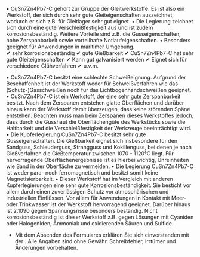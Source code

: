 • CuSn7Zn4Pb7-C gehört zur Gruppe der Gleitwerkstoffe. Es ist also ein
Werkstoff, der sich durch sehr gute Gleiteigenschaften auszeichnet, wodurch er
sich z.B. für Gleitlager sehr gut eignet. • Die Legierung zeichnet sich durch
eine gute Verschleißfestigkeit aus und ist zudem korrosionsbeständig. Weitere
Vorteile sind z.B. die Gusseigenschaften, hohe Zerspanbarkeit sowie vorteilhafte
Notlaufeigenschaften. • Besonders geeignet für Anwendungen in maritimer
Umgebung.  
✔ sehr korrosionsbeständig ✔ gute Gießbarkeit ✔ CuSn7Zn4Pb7-C hat sehr gute
Gleiteigenschaften ✔ Kann gut galvanisiert werden ✔ Eignet sich für verschiedene
Glühverfahren ✔ u.v.m.

• CuSn7Zn4Pb7-C besitzt eine schlechte Schweißeignung. Aufgrund der
Beschaffenheit ist der Werkstoff weder für Schweißverfahren wie das
(Schutz-)Gasschweißen noch für das Lichtbogenhandschweißen geeignet. •
CuSn7Zn4Pb7-C ist ein Werkstoff, der eine sehr gute Zerspanbarkeit besitzt. Nach
dem Zerspanen entstehen glatte Oberflächen und darüber hinaus kann der Werkstoff
damit überzeugen, dass keine störenden Späne entstehen. Beachten muss man beim
Zerspanen dieses Werkstoffes jedoch, dass durch die Gusshaut die Oberflächengüte
des Werkstücks sowie die Haltbarkeit und die Verschleißfestigkeit der Werkzeuge
beeinträchtigt wird. • Die Kupferlegierung CuSn7Zn4Pb7-C besitzt sehr gute
Gusseigenschaften. Die Gießbarkeit eignet sich insbesondere für den Sandguss,
Schleuderguss, Strangguss und Kokillenguss, bei denen je nach Gießverfahren die
Gießtemperatur zwischen 1070 - 1120°C liegt. Für hervorragende
Oberflächenergebnisse ist es hierbei wichtig, Unreinheiten wie Sand in der
Oberfläche zu vermeiden. • Die Legierung CuSn7Zn4Pb7-C ist weder para- noch
ferromagnetisch und besitzt somit keine Magnetisierbarkeit. • Dieser Werkstoff
hat im Vergleich mit anderen Kupferlegierungen eine sehr gute
Korrosionsbeständigkeit. Sie besticht vor allem durch einen zuverlässigen Schutz
vor atmosphärischen und industriellen Einflüssen. Vor allem für Anwendungen in
Kontakt mit Meer- oder Trinkwasser ist der Werkstoff hervorragend geeignet.
Darüber hinaus ist 2.1090 gegen Spannungsrisse besonders beständig. Nicht
korrosionsbeständig ist dieser Werkstoff z.B. gegen Lösungen mit Cyaniden oder
Halogeniden, Ammoniak und oxidierenden Säuren und Sulfide.

* Mit dem Absenden des Formulares erklären Sie sich einverstanden mit der .
Alle Angaben sind ohne Gewähr. Schreibfehler, Irrtümer und Änderungen
vorbehalten.

